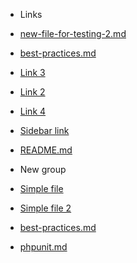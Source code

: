 - Links 
- [new-file-for-testing-2.md](new-file-for-testing-2.md) 
- [best-practices.md](best-practices.md) 
- [Link 3](file.md) 
- [Link 2](file.md) 
- [Link 4](file.md) 
- [Sidebar link](SIDEBAR.md) 
- [README.md](README.md) 

- New group 
- [Simple file](file.md) 
- [Simple file 2](file.md) 
- [best-practices.md](best-practices.md) 
- [phpunit.md](phpunit.md) 

